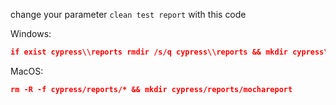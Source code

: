 change your parameter `clean test report` with this code


Windows:

```json
if exist cypress\\reports rmdir /s/q cypress\\reports && mkdir cypress\\reports mkdir cypress\\reports\\mochareports
```

MacOS:
```json
rm -R -f cypress/reports/* && mkdir cypress/reports/mochareport
```